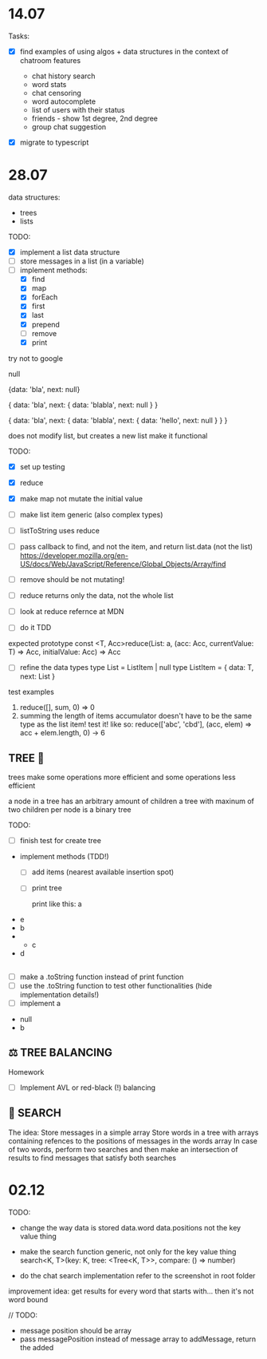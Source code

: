 # 14.07
Tasks:

- [x] find examples of using algos + data structures in the context of chatroom features
    - chat history search
    - word stats
    - chat censoring
    - word autocomplete
    - list of users with their status
    - friends - show 1st degree, 2nd degree
    - group chat suggestion

- [x] migrate to typescript


# 28.07

data structures:
- trees
- lists

TODO:
- [x] implement a list data structure
- [ ] store messages in a list (in a variable)
- [ ] implement methods:
    - [x] find
    - [x] map
    - [x] forEach
    - [x] first
    - [x] last
    - [x] prepend
    - [ ] remove
    - [x] print

try not to google

null

{data: 'bla', next: null}

{
  data: 'bla',
  next: { data: 'blabla', next: null }
}

{
  data: 'bla',
  next: { data: 'blabla', next: { data: 'hello', next: null } }
}

does not modify list, but creates a new list
make it functional


TODO:
- [x] set up testing

- [x] reduce
- [x] make map not mutate the initial value
- [ ] make list item generic (also complex types)
- [ ] listToString uses reduce
- [ ] pass callback to find, and not the item, and return list.data (not the list)
https://developer.mozilla.org/en-US/docs/Web/JavaScript/Reference/Global_Objects/Array/find
- [ ] remove should be not mutating!

- [ ] reduce returns only the data, not the whole list
- [ ] look at reduce refernce at MDN
- [ ] do it TDD

expected prototype
const <T, Acc>reduce(List<T>: a, (acc: Acc, currentValue: T) => Acc, initialValue: Acc) => Acc

- [ ] refine the data types
type List<T> = ListItem<T> | null
type ListItem<T> = { data: T, next: List<T> }

test examples
1. reduce([], sum, 0) => 0
2. summing the length of items
accumulator doesn't have to be the same type as the list item! test it! like so:
reduce(['abc', 'cbd'], (acc, elem) => acc + elem.length, 0) -> 6


## TREE 🌳
trees make some operations more efficient
and some operations less efficient

a node in a tree has an arbitrary amount of children
a tree with maxinum of two children per node is a binary tree

TODO:
- [ ] finish test for create tree
- implement methods (TDD!)
	- [ ] add items (nearest available insertion spot)
	- [ ] print tree

	  print like this:
a
- e
- b
- - c
- d

##
- [ ] make a .toString function instead of print function
- [ ] use the .toString function to test other functionalities (hide implementation details!)
- [ ] implement 
a
- null
- b

## ⚖️ TREE BALANCING
Homework
- [ ] Implement AVL or red-black (!) balancing

## 🔎 SEARCH
The idea:
Store messages in a simple array
Store words in a tree with arrays containing refences to the positions of messages in the words array
In case of two words, perform two searches and then make an intersection of results to find messages that satisfy both searches


# 02.12
TODO:
- change the way data is stored
data.word
data.positions
not the key value thing

- make the search function generic, not only for the key value thing
search<K, T>(key: K, tree: <Tree<K, T>>, compare: () => number)

- do the chat search implementation
refer to the screenshot in root folder

improvement idea:
get results for every word that starts with... then it's not word bound


// TODO:
- message position should be array
- pass messagePosition instead of message array to addMessage, return the added